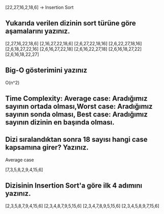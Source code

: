 [22,27,16,2,18,6] -> Insertion Sort

## Yukarıda verilen dizinin sort türüne göre aşamalarını yazınız.
[2,27,16,22,18,6]
[2,16,27,22,18,6]
[2,6,27,22,18,16]
[2,6,22,27,18,16]
[2,6,18,27,22,16]
[2,6,16,27,22,18]
[2,6,16,22,27,18]
[2,6,16,18,27,22]
[2,6,16,18,22,27]

## Big-O gösterimini yazınız

O(n^2)

## Time Complexity: Average case: Aradığımız sayının ortada olması,Worst case: Aradığımız sayının sonda olması, Best case: Aradığımız sayının dizinin en başında olması.

## Dizi sıralandıktan sonra 18 sayısı hangi case kapsamına girer? Yazınız.

Average case


[7,3,5,8,2,9,4,15,6]

## Dizisinin Insertion Sort'a göre ilk 4 adımını yazınız.

[2,3,5,8,7,9,4,15,6]
[2,3,4,8,7,9,5,15,6]
[2,3,4,7,8,9,5,15,6]
[2,3,4,5,8,9,7,15,6]